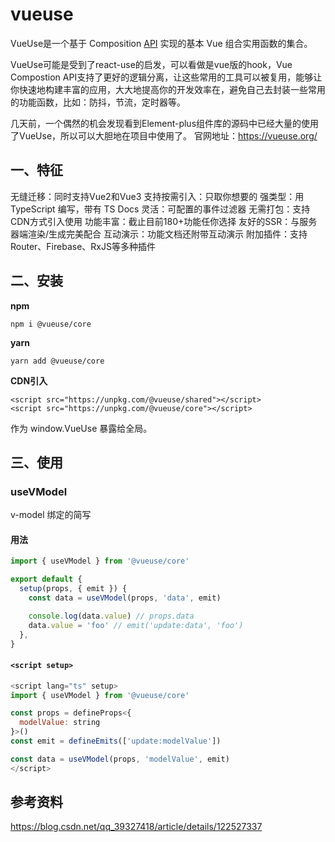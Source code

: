 # vueuse

VueUse是一个基于 Composition [API](https://so.csdn.net/so/search?q=API&spm=1001.2101.3001.7020) 实现的基本 Vue 组合实用函数的集合。

VueUse可能是受到了react-use的启发，可以看做是vue版的hook，Vue Compostion API支持了更好的逻辑分离，让这些常用的工具可以被复用，能够让你快速地构建丰富的应用，大大地提高你的开发效率在，避免自己去封装一些常用的功能函数，比如：防抖，节流，定时器等。

几天前，一个偶然的机会发现看到Element-plus组件库的源码中已经大量的使用了VueUse，所以可以大胆地在项目中使用了。
官网地址：https://vueuse.org/



## 一、特征

无缝迁移：同时支持Vue2和Vue3
支持按需引入：只取你想要的
强类型：用 TypeScript 编写，带有 TS Docs
灵活：可配置的事件过滤器
无需打包：支持CDN方式引入使用
功能丰富：截止目前180+功能任你选择
友好的SSR：与服务器端渲染/生成完美配合
互动演示：功能文档还附带互动演示
附加插件：支持Router、Firebase、RxJS等多种插件



## 二、安装

**npm**

```
npm i @vueuse/core
```

**yarn**

```
yarn add @vueuse/core
```

**CDN引入**

```
<script src="https://unpkg.com/@vueuse/shared"></script>
<script src="https://unpkg.com/@vueuse/core"></script>
```

作为 window.VueUse 暴露给全局。



## 三、使用

### useVModel

v-model 绑定的简写



#### 用法

```javascript
import { useVModel } from '@vueuse/core'

export default {
  setup(props, { emit }) {
    const data = useVModel(props, 'data', emit)

    console.log(data.value) // props.data
    data.value = 'foo' // emit('update:data', 'foo')
  },
}
```



#### `<script setup>`

```javascript
<script lang="ts" setup>
import { useVModel } from '@vueuse/core'

const props = defineProps<{
  modelValue: string
}>()
const emit = defineEmits(['update:modelValue'])

const data = useVModel(props, 'modelValue', emit)
</script>
```



## 参考资料

https://blog.csdn.net/qq_39327418/article/details/122527337
